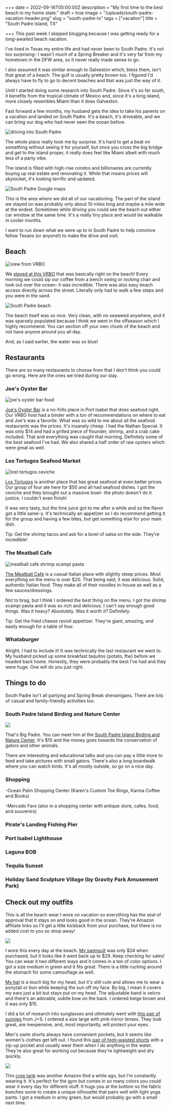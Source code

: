 +++
date = 2022-09-16T05:00:00Z
description = "My first time to the best beach in my home state."
draft = true
image = "/uploads/south-padre-vacation-header.png"
slug = "south-padre-tx"
tags = ["vacation"]
title = "South Padre Island, TX"

+++
This past week I skipped blogging because I was getting ready for a long-awaited beach vacation.

I've lived in Texas my entire life and had never been to South Padre. It's not too surprising- I wasn't much of a Spring Breaker and it's very far from my hometown in the DFW area, so it never really made sense to go.

I also assumed it was similar enough to Galveston which, bless them, isn't that great of a beach. The gulf is usually pretty brown too. I figured I'd always have to fly to go to decent beaches and that was just the way of it.

Until I started doing some research into South Padre. Since it's so far south, it benefits from the tropical climate of Mexico and, since it's a long island, more closely resembles Miami than it does Galveston.

Fast forward a few months, my husband gets the idea to take his parents on a vacation and landed on South Padre. It's a beach, it's driveable, and we can bring our dog who had never seen the ocean before.

![](/uploads/pxl_20220909_194610202.jpg "driving into South Padre")

The whole place really took me by surprise. It's hard to get a beat on something without seeing it for yourself, but once you cross the big bridge and get to the island proper, it really does feel like Miami albeit with much less of a party vibe.

The island is filled with high-rise condos and billionaires are currently buying up real estate and renovating it. While that means prices will skyrocket, it's looking terrific and updated.

![](/uploads/south-padre-google-maps.png "South Padre Google maps")

This is the area where we did all of our vacationing. The part of the island we stayed on was probably only about 10 miles long and maybe a mile wide at the widest. Sometimes while driving you could see the beach out either car window at the same time. It's a really tiny place and would be walkable in cooler months.

I want to run down what we were up to in South Padre to help convince fellow Texans (or anyone!) to make the drive and visit.

## Beach

![](/uploads/pxl_20220909_220746377.jpg "view from VRBO")

We [stayed at this VRBO](https://www.vrbo.com/228178ha) that was basically right on the beach! Every morning we could sip our coffee from a bench swing or rocking chair and look out over the ocean- it was incredible. There was also easy beach access directly across the street. Literally only had to walk a few steps and you were in the sand.

![](/uploads/pxl_20220910_151019369.jpg "South Padre beach")

The beach itself was so nice. Very clean, with no seaweed anywhere, and it was sparsely populated because I think we went in the offseason which I highly recommend. You can section off your own chunk of the beach and not have anyone around you all day.

And, as I said earlier, the water was so blue!

## Restaurants

There are so many restaurants to choose from that I don't think you could go wrong. Here are the ones we tried during our stay.

### Joe's Oyster Bar

![](/uploads/pxl_20220909_225620452.jpg "joe's oyster bar food")

[Joe's Oyster Bar](https://www.gulfseafoodmarket.com/) is a no-frills place in Port Isabel that does seafood right. Our VRBO host had a binder with a _ton_ of recommendations on where to eat and Joe's was a favorite. What was so wild to me about all the seafood restaurants was the prices. It's insanely cheap. I had the Nathan Special. It was only $14 and had a grilled piece of flounder, shrimp, and a crab cake included. That and everything was caught that morning. Definitely some of the best seafood I've had. We also shared a half order of raw oysters which were great as well.

### Los Tortugos Seafood Market

![](/uploads/pxl_20220910_224540031.jpg "lost tortugos ceviche")

[Los Tortugos](https://www.facebook.com/Los-Tortugos-Seafood-Market-550066458523389/) is another place that has great seafood at even better prices. Our group of four ate here for $50 and all had seafood dishes. I got the ceviche and they brought out a massive bowl- the photo doesn't do it justice. I couldn't even finish!

It was very tasty, but the lime juice got to me after a while and so the flavor got a little same-y. It's technically an appetizer so I do recommend getting it for the group and having a few bites, but get something else for your main dish.

Tip: Get the shrimp tacos and ask for a bowl of salsa on the side. They're incredible!

### The Meatball Cafe

![](/uploads/pxl_20220911_230050928.jpg "meatball cafe shrimp scampi pasta")

[The Meatball Cafe](http://www.themeatball-cafe.com/) is a casual Italian place with slightly steep prices. Most everything on the menu is over $20. That being said, it was delicious. Solid, authentic Italian food. They make all of their noodles in-house as well as a few sauces/dressings.

Not to brag, but I think I ordered the best thing on the menu. I got the shrimp scampi pasta and it was so rich and delicious. I can't say enough good things. Was it heavy? Absolutely. Was it worth it? Definitely.

Tip: Get the fried cheese ravioli appetizer. They're giant, amazing, and easily enough for a table of four.

### Whataburger

Alright, I had to include it! It was technically the last restaurant we went to. My husband picked up some breakfast taquitos (potato, ftw) before we headed back home. Honestly, they were probably the best I've had and they were huge. One will do you just right.

## Things to do

South Padre isn't all partying and Spring Break shenanigans. There are lots of casual and family-friendly activities too.

### South Padre Island Birding and Nature Center

![](/uploads/bigpadrespibirding.jpg)

That's Big Padre. You can meet him at the [South Padre Island Birding and Nature Center](https://www.spibirding.com/). It's $10 and the money goes towards the conservation of gators and other animals.

There are interesting and educational talks and you can pay a little more to feed and take pictures with small gators. There's also a long boardwalk where you can watch birds. It's all mostly outside, so go on a nice day.

### Shopping

\-Ocean Palm Shopping Center (Karen's Custom Toe Rings, Karma Coffee and Books)

\-Mercado Faro (also in a shopping center with antique store, cafes, food, and souvenirs)

### Pirate's Landing Fishing Pier

### Port Isabel Lighthouse

### Laguna BOB

### Tequila Sunset

### Holiday Sand Sculpture Village (by Gravity Park Amusement Park)

## Check out my outfits

This is all the beach wear I wore on vacation so everything has the seal of approval that it stays on and looks good in the ocean. They're Amazon affiliate links so I'll get a little kickback from your purchase, but there is no added cost to you so shop away!

![](/uploads/pxl_20220910_161320321.jpg)

I wore this every day at the beach. [My swimsuit](https://amzn.to/3BdNN2j) was only $24 when purchased, but it looks like it went back up to $29. Keep checking for sales! You can wear it two different ways and it comes in a ton of color options. I got a size medium in green and it fits great. There is a little ruching around the stomach for some camouflage as well.

[My hat](https://amzn.to/3xpqx0b) is a _touch_ big for my head, but it's still cute and allows me to wear a ponytail or bun while keeping the sun off my face. By big, I mean it covers my ears just a bit but stays put on my head. The adjustable band is velcro and there's an adorable, subtle bow on the back. I ordered beige brown and it was only $15.

I did a lot of research into sunglasses and ultimately went with [this pair of sunnies](https://amzn.to/3Le8Aas) from J+S. I ordered a size large with pink mirror lenses. They look great, are inexpensive, and, most importantly, will protect your eyes.

Men's swim shorts always have convenient pockets, but it seems like women's clothes get left out. I found this [pair of high-waisted shorts](https://amzn.to/3RYUH2f) with a zip-up pocket and usually wear them when I do anything in the water. They're also great for working out because they're lightweight and dry quickly.

![](/uploads/pxl_20220911_002550820.jpg)

This [crop tank](https://amzn.to/3QLe5ia) was another Amazon find a while ago, but I'm constantly wearing it. It's perfect for the gym but comes in so many colors you could wear it every day for different stuff. It hugs you at the bottom so the fabric bunches some to create a unique silhouette that pairs well with tight yoga pants. I got a medium in army green, but would probably go with a small next time.
